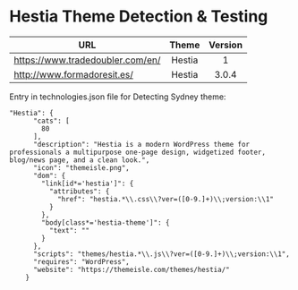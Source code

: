 # Hestia Theme Detection & Testing

| URL | Theme | Version |
| ---------- |:-------------:| :-----:|
|https://www.tradedoubler.com/en/ | Hestia | 1 |
|http://www.formadoresit.es/ | Hestia | 3.0.4 |


Entry in technologies.json file for Detecting Sydney theme:

```
"Hestia": {
      "cats": [
        80
      ],
      "description": "Hestia is a modern WordPress theme for professionals a multipurpose one-page design, widgetized footer, blog/news page, and a clean look.",
      "icon": "themeisle.png",
      "dom": {
        "link[id*='hestia']": {
          "attributes": { 
            "href": "hestia.*\\.css\\?ver=([0-9.]+)\\;version:\\1"
          }
        },
        "body[class*='hestia-theme']": {
          "text": ""
        }
      },
      "scripts": "themes/hestia.*\\.js\\?ver=([0-9.]+)\\;version:\\1",
      "requires": "WordPress",
      "website": "https://themeisle.com/themes/hestia/"
    }
```
